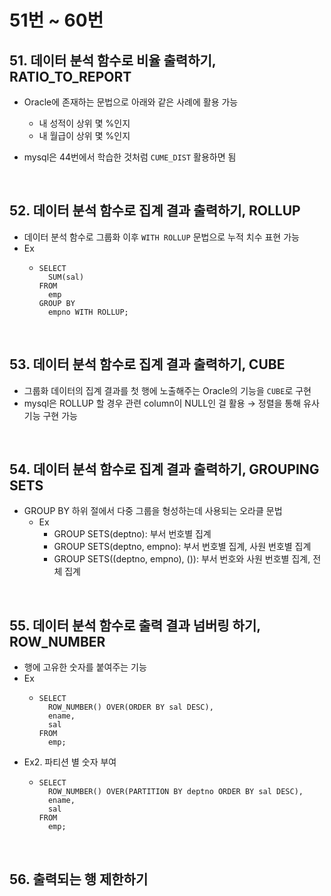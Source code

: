 # 51번 ~ 60번

## 51. 데이터 분석 함수로 비율 출력하기, RATIO_TO_REPORT

- Oracle에 존재하는 문법으로 아래와 같은 사례에 활용 가능

  - 내 성적이 상위 몇 %인지
  - 내 월급이 상위 몇 %인지

- mysql은 44번에서 학습한 것처럼 `CUME_DIST` 활용하면 됨

<br />

## 52. 데이터 분석 함수로 집계 결과 출력하기, ROLLUP

- 데이터 분석 함수로 그룹화 이후 `WITH ROLLUP` 문법으로 누적 치수 표현 가능
- Ex
  - ```mysql
    SELECT
      SUM(sal)
    FROM
      emp
    GROUP BY
      empno WITH ROLLUP;
    ```

<br />

## 53. 데이터 분석 함수로 집계 결과 출력하기, CUBE

- 그룹화 데이터의 집계 결과를 첫 행에 노출해주는 Oracle의 기능을 `CUBE`로 구현
- mysql은 ROLLUP 할 경우 관련 column이 NULL인 걸 활용 → 정렬을 통해 유사 기능 구현 가능

<br />

## 54. 데이터 분석 함수로 집계 결과 출력하기, GROUPING SETS

- GROUP BY 하위 절에서 다중 그룹을 형성하는데 사용되는 오라클 문법
  - Ex
    - GROUP SETS(deptno): 부서 번호별 집계
    - GROUP SETS(deptno, empno): 부서 번호별 집계, 사원 번호별 집계
    - GROUP SETS((deptno, empno), ()): 부서 번호와 사원 번호별 집계, 전체 집계

<br />

## 55. 데이터 분석 함수로 출력 결과 넘버링 하기, ROW_NUMBER

- 행에 고유한 숫자를 붙여주는 기능
- Ex
  - ```mysql
    SELECT
      ROW_NUMBER() OVER(ORDER BY sal DESC),
      ename,
      sal
    FROM
      emp;
    ```
- Ex2. 파티션 별 숫자 부여
  - ```mysql
    SELECT
      ROW_NUMBER() OVER(PARTITION BY deptno ORDER BY sal DESC),
      ename,
      sal
    FROM
      emp;
    ```

<br />

## 56. 출력되는 행 제한하기

